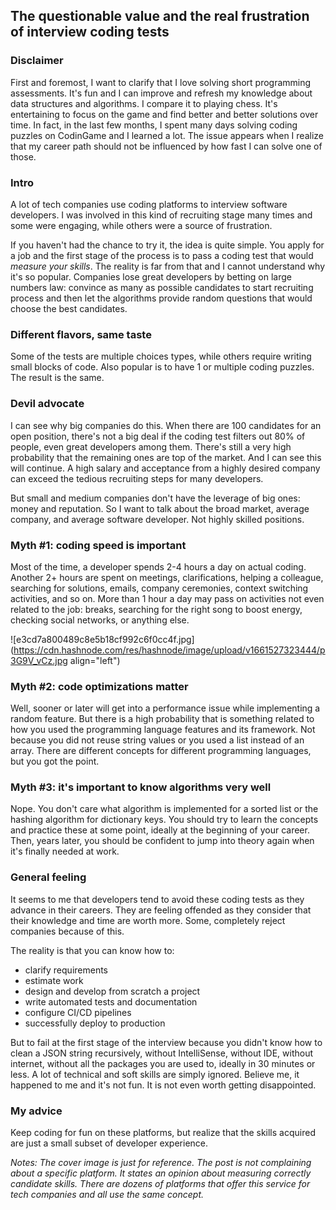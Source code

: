 ## The questionable value and the real frustration of interview coding tests

### Disclaimer
First and foremost, I want to clarify that I love solving short programming assessments. It's fun and I can improve and refresh my knowledge about data structures and algorithms. I compare it to playing chess. It's entertaining to focus on the game and find better and better solutions over time. In fact, in the last few months, I spent many days solving coding puzzles on CodinGame and I learned a lot. The issue appears when I realize that my career path should not be influenced by how fast I can solve one of those.

### Intro
A lot of tech companies use coding platforms to interview software developers. I was involved in this kind of recruiting stage many times and some were engaging, while others were a source of frustration. 

If you haven't had the chance to try it, the idea is quite simple. You apply for a job and the first stage of the process is to pass a coding test that would *measure your skills*. The reality is far from that and I cannot understand why it's so popular. Companies lose great developers by betting on large numbers law: convince as many as possible candidates to start recruiting process and then let the algorithms provide random questions that would choose the best candidates.

### Different flavors, same taste
Some of the tests are multiple choices types, while others require writing small blocks of code. Also popular is to have 1 or multiple coding puzzles. The result is the same.

### Devil advocate
I can see why big companies do this. When there are 100 candidates for an open position, there's not a big deal if the coding test filters out 80% of people, even great developers among them. There's still a very high probability that the remaining ones are top of the market. And I can see this will continue. A high salary and acceptance from a highly desired company can exceed the tedious recruiting steps for many developers.   

But small and medium companies don't have the leverage of big ones: money and reputation. So I want to talk about the broad market, average company, and average software developer. Not highly skilled positions.

### Myth #1: coding speed is important
Most of the time, a developer spends 2-4 hours a day on actual coding. Another 2+ hours are spent on meetings, clarifications, helping a colleague, searching for solutions, emails, company ceremonies, context switching activities, and so on. More than 1 hour a day may pass on activities not even related to the job: breaks, searching for the right song to boost energy, checking social networks, or anything else. 

![e3cd7a800489c8e5b18cf992c6f0cc4f.jpg](https://cdn.hashnode.com/res/hashnode/image/upload/v1661527323444/p3G9V_vCz.jpg align="left")

### Myth #2: code optimizations matter
Well, sooner or later will get into a performance issue while implementing a random feature. But there is a high probability that is something related to how you used the programming language features and its framework. Not because you did not reuse string values or you used a list instead of an array. There are different concepts for different programming languages, but you got the point.

### Myth #3: it's important to know algorithms very well
Nope. You don't care what algorithm is implemented for a sorted list or the hashing algorithm for dictionary keys. You should try to learn the concepts and practice these at some point, ideally at the beginning of your career. Then, years later, you should be confident to jump into theory again when it's finally needed at work.

### General feeling
It seems to me that developers tend to avoid these coding tests as they advance in their careers. They are feeling offended as they consider that their knowledge and time are worth more. Some, completely reject companies because of this. 

The reality is that you can know how to:
- clarify requirements
- estimate work
- design and develop from scratch a project
- write automated tests and documentation
- configure CI/CD pipelines
- successfully deploy to production

But to fail at the first stage of the interview because you didn't know how to clean a JSON string recursively, without IntelliSense, without IDE, without internet, without all the packages you are used to, ideally in 30 minutes or less. A lot of technical and soft skills are simply ignored. Believe me, it happened to me and it's not fun. It is not even worth getting disappointed. 

### My advice
Keep coding for fun on these platforms, but realize that the skills acquired are just a small subset of developer experience.




*Notes: The cover image is just for reference. The post is not complaining about a specific platform. It states an opinion about measuring correctly candidate skills. There are dozens of platforms that offer this service for tech companies and all use the same concept.*